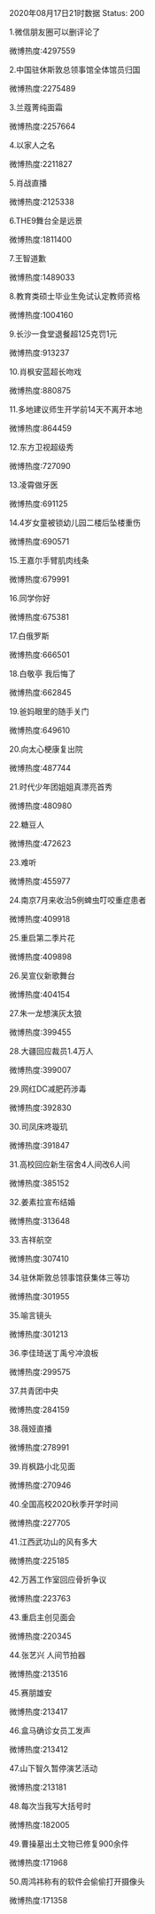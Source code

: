 2020年08月17日21时数据
Status: 200

1.微信朋友圈可以删评论了

微博热度:4297559

2.中国驻休斯敦总领事馆全体馆员归国

微博热度:2275489

3.兰蔻菁纯面霜

微博热度:2257664

4.以家人之名

微博热度:2211827

5.肖战直播

微博热度:2125338

6.THE9舞台全是远景

微博热度:1811400

7.王智道歉

微博热度:1489033

8.教育类硕士毕业生免试认定教师资格

微博热度:1004160

9.长沙一食堂退餐超125克罚1元

微博热度:913237

10.肖枫安蓝超长吻戏

微博热度:880875

11.多地建议师生开学前14天不离开本地

微博热度:864459

12.东方卫视超级秀

微博热度:727090

13.凌霄做牙医

微博热度:691125

14.4岁女童被锁幼儿园二楼后坠楼重伤

微博热度:690571

15.王嘉尔手臂肌肉线条

微博热度:679991

16.同学你好

微博热度:675381

17.白俄罗斯

微博热度:666501

18.白敬亭 我后悔了

微博热度:662845

19.爸妈眼里的随手关门

微博热度:649610

20.向太心梗康复出院

微博热度:487744

21.时代少年团姐姐真漂亮首秀

微博热度:480980

22.糖豆人

微博热度:472623

23.难听

微博热度:455977

24.南京7月来收治5例蜱虫叮咬重症患者

微博热度:409918

25.重启第二季片花

微博热度:409898

26.吴宣仪新歌舞台

微博热度:404154

27.朱一龙想演灰太狼

微博热度:399455

28.大疆回应裁员1.4万人

微博热度:399007

29.网红DC减肥药涉毒

微博热度:392830

30.司凤床咚璇玑

微博热度:391847

31.高校回应新生宿舍4人间改6人间

微博热度:385152

32.姜素拉宣布结婚

微博热度:313648

33.吉祥航空

微博热度:307410

34.驻休斯敦总领事馆获集体三等功

微博热度:301955

35.喻言镜头

微博热度:301213

36.李佳琦送丁禹兮冲浪板

微博热度:299575

37.共青团中央

微博热度:284159

38.薇娅直播

微博热度:278991

39.肖枫路小北见面

微博热度:270946

40.全国高校2020秋季开学时间

微博热度:227705

41.江西武功山的风有多大

微博热度:225185

42.万茜工作室回应骨折争议

微博热度:223763

43.重启主创见面会

微博热度:220345

44.张艺兴 人间节拍器

微博热度:213516

45.赛朋雄安

微博热度:213417

46.盒马确诊女员工发声

微博热度:213412

47.山下智久暂停演艺活动

微博热度:213181

48.每次当我写大括号时

微博热度:182005

49.曹操墓出土文物已修复900余件

微博热度:171968

50.周鸿祎称有的软件会偷偷打开摄像头

微博热度:171358

